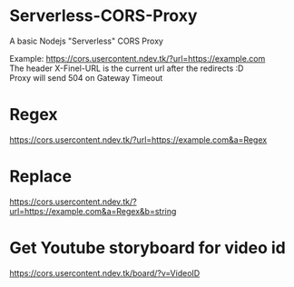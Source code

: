 # Serverless-CORS-Proxy
A basic Nodejs "Serverless" CORS Proxy  


Example: https://cors.usercontent.ndev.tk/?url=https://example.com   
The header X-Finel-URL is the current url after the redirects :D  
Proxy will send 504 on Gateway Timeout


# Regex
https://cors.usercontent.ndev.tk/?url=https://example.com&a=Regex
# Replace
https://cors.usercontent.ndev.tk/?url=https://example.com&a=Regex&b=string
# Get Youtube storyboard for video id
https://cors.usercontent.ndev.tk/board/?v=VideoID
